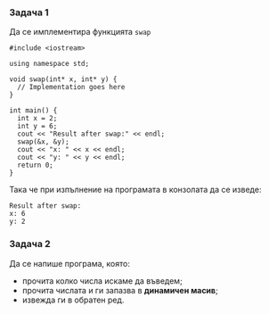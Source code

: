 ### Задача 1 ###
Да се имплементира функцията ```swap``` 
```
#include <iostream>

using namespace std;

void swap(int* x, int* y) {
  // Implementation goes here
}

int main() {
  int x = 2;
  int y = 6;
  cout << "Result after swap:" << endl;
  swap(&x, &y);
  cout << "x: " << x << endl;
  cout << "y: " << y << endl;
  return 0;
}
```
Така че при изпълнение на програмата в конзолата да се изведе:
```
Result after swap:
x: 6
y: 2
```

### Задача 2 ###
Да се напише програма, която:
* прочита колко числа искаме да въведем;
* прочита числата и ги запазва в **динамичен масив**;
* извежда ги в обратен ред.